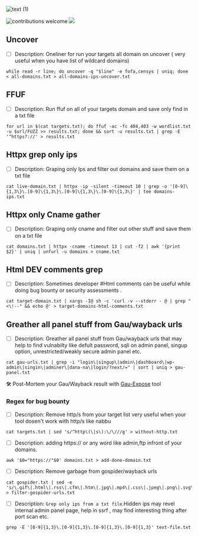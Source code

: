![text (1)](https://user-images.githubusercontent.com/78614799/207514371-2c964af2-4306-4e80-9c36-6d0b9b7c733d.gif)

![contributions welcome](https://img.shields.io/badge/contributions-welcome-brightgreen.svg?style=flat) <a href="https://twitter.com/tamimhasan404">
    <img src="https://img.shields.io/badge/author-@tamimhasan404-orange.svg?style=square&logo=twitter">
  </a>
  
## Uncover
- [ ] Description: Oneliner for run your targets all domain on uncover ( very useful when you have list of wildcard domains)
```  
while read -r line; do uncover -q "$line" -e fofa,censys | uniq; done < all-domains.txt > all-domains-ips-uncover.txt
```

## FFUF
- [ ] Description: Run ffuf on all of your targets domain and save only find in a txt file
```
for url in $(cat targets.txt); do ffuf -ac -fc 404,403 -w wordlist.txt -u $url/FUZZ >> results.txt; done && sort -u results.txt | grep -E '^https?://' > results.txt
```
## Httpx grep only ips
- [ ] Description: Graping only Ips and filter out domains and save them on a txt file
```
cat live-domain.txt | httpx -ip -silent -timeout 10 | grep -o '[0-9]\{1,3\}\.[0-9]\{1,3\}\.[0-9]\{1,3\}\.[0-9]\{1,3\}' | tee domains-ips.txt
```

## Httpx only Cname gather
- [ ] Description: Graping only cname and filter out other stuff and save them on a txt file

```
cat domains.txt | httpx -cname -timeout 13 | cut -f2 | awk '{print $2}' | uniq | unfurl -u domains > cname.txt
```

## Html DEV comments grep
- [ ] Description: Sometimes developer #Html comments can be useful while doing bug bounty or security assessments .

```
cat target-domain.txt | xargs -I@ sh -c 'curl -v --stderr - @ | grep "<\!--" && echo @' > target-domains-html-comments.txt
```
## Greather all panel stuff from Gau/wayback urls
- [ ] Description: Greather all panel stuff from Gau/wayback urls that may help to find vulnabilty like defult password, sqli on admin panel, singup option, unrestricted/weakly secure admin panel etc.

```
cat gau-urls.txt | grep -i "login\|singup\|admin\|dashboard\|wp-admin\|singin\|adminer\|dana-na\|login/?next/=" | sort | uniq > gau-panel.txt
```
🛠 Post-Mortem your Gau/Wayback result with [Gau-Expose](https://github.com/tamimhasan404/Gau-Expose) tool

### Regex for bug bounty

- [ ] Description: Remove http/s from your target list very useful when your tool dosen't work with http/s like nabbu

```
cat targets.txt | sed 's/^http\(\|s\):\/\///g' > without-http.txt
```
- [ ] Description: adding https:// or any word like admin,ftp infront of your domains.
```
awk '$0="https://"$0' domains.txt > add-done-domain.txt
```

- [ ] Description: Remove garbage from gospider/wayback urls

```
cat gospider.txt | sed -e 's/\.gif\|.html\|.rss\|.cfm\|.htm\|.jpg\|.mp4\|.css\|.jpeg\|.png\|.svg\|.ico\|.mp3\|.mp4//' > filter-gospider-urls.txt
```
- [ ] Description: `Grep only ips from a txt file`.Hidden ips may revel internal admin panel page, help in ssrf , may find interesting thing after port scan etc.

```
grep -E '[0-9]{1,3}\.[0-9]{1,3}\.[0-9]{1,3}\.[0-9]{1,3}' text-file.txt
```
